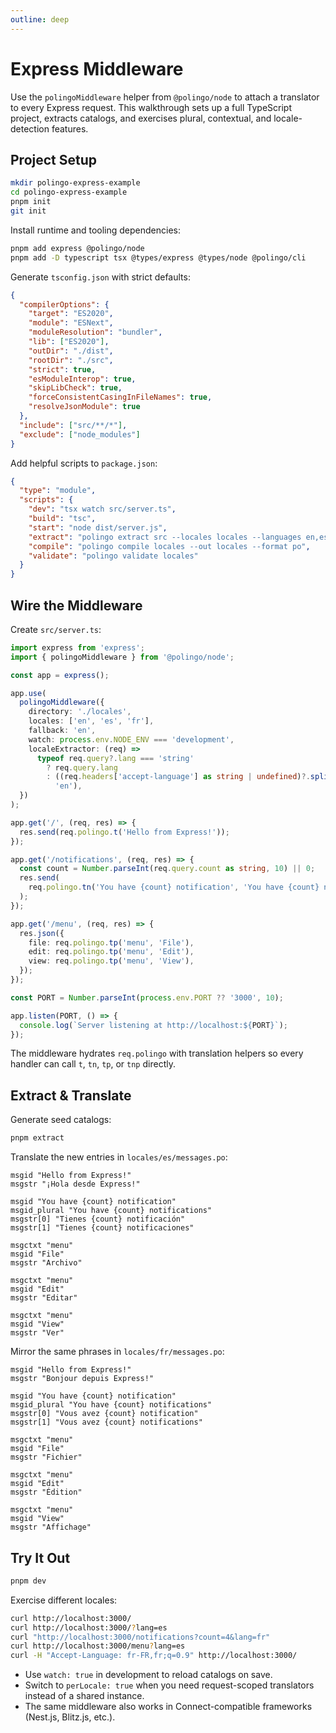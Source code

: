 ```yaml
---
outline: deep
---
```


# Express Middleware

Use the `polingoMiddleware` helper from `@polingo/node` to attach a translator to every Express request. This walkthrough sets up a full TypeScript project, extracts catalogs, and exercises plural, contextual, and locale-detection features.

## Project Setup

```bash
mkdir polingo-express-example
cd polingo-express-example
pnpm init
git init
```

Install runtime and tooling dependencies:

```bash
pnpm add express @polingo/node
pnpm add -D typescript tsx @types/express @types/node @polingo/cli
```

Generate `tsconfig.json` with strict defaults:

```json
{
  "compilerOptions": {
    "target": "ES2020",
    "module": "ESNext",
    "moduleResolution": "bundler",
    "lib": ["ES2020"],
    "outDir": "./dist",
    "rootDir": "./src",
    "strict": true,
    "esModuleInterop": true,
    "skipLibCheck": true,
    "forceConsistentCasingInFileNames": true,
    "resolveJsonModule": true
  },
  "include": ["src/**/*"],
  "exclude": ["node_modules"]
}
```

Add helpful scripts to `package.json`:

```json
{
  "type": "module",
  "scripts": {
    "dev": "tsx watch src/server.ts",
    "build": "tsc",
    "start": "node dist/server.js",
    "extract": "polingo extract src --locales locales --languages en,es,fr --default-locale en",
    "compile": "polingo compile locales --out locales --format po",
    "validate": "polingo validate locales"
  }
}
```

## Wire the Middleware

Create `src/server.ts`:

```ts
import express from 'express';
import { polingoMiddleware } from '@polingo/node';

const app = express();

app.use(
  polingoMiddleware({
    directory: './locales',
    locales: ['en', 'es', 'fr'],
    fallback: 'en',
    watch: process.env.NODE_ENV === 'development',
    localeExtractor: (req) =>
      typeof req.query?.lang === 'string'
        ? req.query.lang
        : ((req.headers['accept-language'] as string | undefined)?.split(',')[0]?.split('-')[0] ??
          'en'),
  })
);

app.get('/', (req, res) => {
  res.send(req.polingo.t('Hello from Express!'));
});

app.get('/notifications', (req, res) => {
  const count = Number.parseInt(req.query.count as string, 10) || 0;
  res.send(
    req.polingo.tn('You have {count} notification', 'You have {count} notifications', count)
  );
});

app.get('/menu', (req, res) => {
  res.json({
    file: req.polingo.tp('menu', 'File'),
    edit: req.polingo.tp('menu', 'Edit'),
    view: req.polingo.tp('menu', 'View'),
  });
});

const PORT = Number.parseInt(process.env.PORT ?? '3000', 10);

app.listen(PORT, () => {
  console.log(`Server listening at http://localhost:${PORT}`);
});
```

The middleware hydrates `req.polingo` with translation helpers so every handler can call `t`, `tn`, `tp`, or `tnp` directly.

## Extract & Translate

Generate seed catalogs:

```bash
pnpm extract
```

Translate the new entries in `locales/es/messages.po`:

```po
msgid "Hello from Express!"
msgstr "¡Hola desde Express!"

msgid "You have {count} notification"
msgid_plural "You have {count} notifications"
msgstr[0] "Tienes {count} notificación"
msgstr[1] "Tienes {count} notificaciones"

msgctxt "menu"
msgid "File"
msgstr "Archivo"

msgctxt "menu"
msgid "Edit"
msgstr "Editar"

msgctxt "menu"
msgid "View"
msgstr "Ver"
```

Mirror the same phrases in `locales/fr/messages.po`:

```po
msgid "Hello from Express!"
msgstr "Bonjour depuis Express!"

msgid "You have {count} notification"
msgid_plural "You have {count} notifications"
msgstr[0] "Vous avez {count} notification"
msgstr[1] "Vous avez {count} notifications"

msgctxt "menu"
msgid "File"
msgstr "Fichier"

msgctxt "menu"
msgid "Edit"
msgstr "Édition"

msgctxt "menu"
msgid "View"
msgstr "Affichage"
```

## Try It Out

```bash
pnpm dev
```

Exercise different locales:

```bash
curl http://localhost:3000/
curl http://localhost:3000/?lang=es
curl "http://localhost:3000/notifications?count=4&lang=fr"
curl http://localhost:3000/menu?lang=es
curl -H "Accept-Language: fr-FR,fr;q=0.9" http://localhost:3000/
```

- Use `watch: true` in development to reload catalogs on save.
- Switch to `perLocale: true` when you need request-scoped translators instead of a shared instance.
- The same middleware also works in Connect-compatible frameworks (Nest.js, Blitz.js, etc.).
